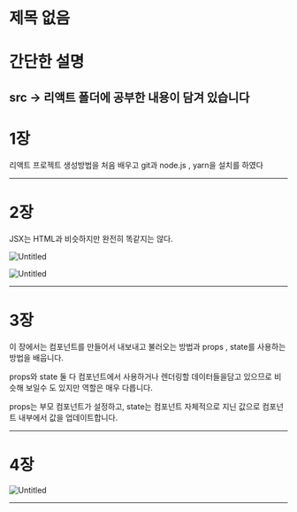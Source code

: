 # 제목 없음

# 간단한 설명

## src → 리액트 폴더에 공부한 내용이 담겨 있습니다

# 1장

리액트 프로젝트 생성방법을 처음 배우고 git과 node.js , yarn을 설치를 하였다

---

# 2장

JSX는 HTML과 비슷하지만 완전히 똑같지는 않다.

![Untitled](%E1%84%8C%E1%85%A6%E1%84%86%E1%85%A9%E1%86%A8%20%E1%84%8B%E1%85%A5%E1%86%B9%E1%84%8B%E1%85%B3%E1%86%B7%204c938e04995947e39785058e368695d6/Untitled.png)

![Untitled](%E1%84%8C%E1%85%A6%E1%84%86%E1%85%A9%E1%86%A8%20%E1%84%8B%E1%85%A5%E1%86%B9%E1%84%8B%E1%85%B3%E1%86%B7%204c938e04995947e39785058e368695d6/Untitled%201.png)

---

# 3장

이 장에서는 컴포넌트를 만들어서 내보내고 불러오는 방법과 props , state를 사용하는 방법을 배웁니다. 

props와 state 둘 다 컴포넌트에서 사용하거나 렌더링할 데이터들을담고 있으므로 비슷해 보일수 도 있지만 역할은 매우 다릅니다.

 props는 부모 컴포넌트가 설정하고, state는 컴포넌트 자체적으로 지닌 값으로 컴포넌트 내부에서 값을 업데이트합니다.

---

# 4장

![Untitled](%E1%84%8C%E1%85%A6%E1%84%86%E1%85%A9%E1%86%A8%20%E1%84%8B%E1%85%A5%E1%86%B9%E1%84%8B%E1%85%B3%E1%86%B7%204c938e04995947e39785058e368695d6/Untitled%202.png)

---
